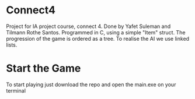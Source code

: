 # Connect4
Project for IA project course, connect 4. Done by Yafet Suleman and Tilmann Rothe Santos. 
Programmed in C, using a simple "Item" struct. The progression of the game is ordered as a tree. To realise the AI we use linked lists.

# Start the Game
To start playing just download the repo and open the main.exe on your terminal
